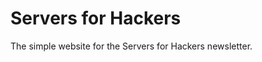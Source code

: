 # Servers for Hackers

The simple website for the Servers for Hackers newsletter.


<!--
Notes:

A) Need 301 Redirects
B) Need to merge/move comments from Disqus

Redirects:

```
✔ # Editions and Articles get combined
location ~ "^/(editions|articles)/[0-9]{4}/[0-9]{2}/[0-9]{2}/(?<mdfile>.*)/$" {
    return 301 $scheme://$host/$mdfile;
}

✔️ # Emails are separate still
location ~ "^/emails/[0-9]{4}/[0-9]{2}/[0-9]{2}/(?<mdfile>.*)/$" {
    return 301 $scheme://$host/emails/$mdfile;
}
```

✔️ /editions/2014/02/25/vagrant-apache/

✔️ * Getting off of MAMP (redirect to this one)
✔️ * Configuring Apache Virtual Hosts - grab content from: http://fideloper.com/ubuntu-prod-vhost
* Redirect http://fideloper.com/ubuntu-prod-vhost to this new page
* Redirect to new URLs
    * /apache-vhost/
    * /getting-off-of-mamp/
✔️ * MOVE DISQUS THREAD CORRECTLY


✔️ /editions/2014/03/11/logs/

✔️ * All About Logs
✔️ * Managing Logs with Logrotate - grab content from: http://fideloper.com/ubuntu-prod-logrotate
* Redirect http://fideloper.com/ubuntu-prod-logrotate to this new page
* Redirect to new URLs
    * /all-about-logs/
    * /log-rotate/
✔️ * MOVE DISQUS THREAD CORRECTLY


✔️ /editions/2014/03/25/nginx/

✔️ * Nginx as Frontman (+ wildcard subdomain video)
✔️ * Nginx as a Load Balancer
* Redirect to new URLs
    * /nginx-start/
    * /nginx-loadbalancer/
✔️ * MOVE DISQUS THREAD CORRECTLY


✔️ /editions/2014/04/08/ssl-certs/

✔️ * SSL Overview
✔️ * Creating Self-Signed Cert (+ wildcard)
✔️ * Apache & Nginx Setup with SSL
✔️ * Redirect to new URLs
✔️ * MOVE DISQUS THREAD CORRECTLY
* NEW ARTICLE: Videos on setting up SSL in production


✔️ /editions/2014/04/22/hosts-dns-multi-tenancy/

✔️ * Hosts File and DNS (video "more on hosts files")
✔️ * Server Setup for Multi-Tenancy Applications
* Redirect to new URLs
    - /hosts-file-dns/
    - /server-for-multi-tenancy/
✔️ * MOVE DISQUS THREAD CORRECTLY


✔️ /editions/2014/05/06/permissions-users/

✔️ * Permissions
✔️ * User Management
✔ * Redirect to new URLs
✔ * MOVE DISQUS THREAD CORRECTLY


✔️ /editions/2014/05/20/copying-files/

✔️ * Copying Files Locally
✔️ * SCP: Secure Copy
✔️ * Rsync: Sync Files Across Hosts
✔️ * Redirect to new URLs
✔️ * MOVE DISQUS THREAD CORRECTLY


✔️ /editions/2014/06/03/initial-security/

✔️ * Initial Security Setup (Basically secure user login/setup)
    - Overview
    - Initial User Setup
    - SSH Key Access
✔️ * Redirect to new URLs
✔️ * MOVE DISQUS THREAD CORRECTLY


✔️ /editions/2014/06/17/more-security/

✔️ * More Security
    - Setting Up the Firewall: Iptables
    - Automatic Security Updates
* Redirect to new URL 
    * /firewall-auto-updating/
✔️ * MOVE DISQUS THREAD CORRECTLY


✔️ /editions/2014/07/01/ssh-tricks/

✔️ * SSH Tricks
    - Logging In
    - SSH Config
    - SSH Tunneling
    - One-Off Commands
    - Ansible intro (one-off commands)
✔️ * Redirect to new URLs
✔️ MOVE DISQUS THREAD CORRECTLY


✔️ /editions/2014/07/15/haproxy/

✔️ * Load Balancing with HAProxy
    - Common Setups
    - Installation
    - Sample NodeJS Web Server
    - HAProxy Configuration
    - Monitoring HAProxy
✔️ * Redirect to new URLs
✔️ MOVE DISQUS THREAD CORRECTLY


✔️ /editions/2014/07/29/haproxy-ssl-termation-pass-through/

✔️ * Using SSL Certificates with HAProxy
    - Overview
    - HAProxy with SSL Termination
    - HAProxy with SSL Pass-Through
✔️ * Redirect to new URLs
✔️ MOVE DISQUS THREAD CORRECTLY


✔️ /editions/2014/08/12/process-monitoring/

✔️ * Redirect to new URLs
✔️ MOVE DISQUS THREAD CORRECTLY


✔️ /editions/2014/08/26/getting-started-with-ansible/

✔️ * Redirect to new URLs
✔️ MOVE DISQUS THREAD CORRECTLY


✔️ /editions/2014/09/09/nginx-caching/

✔️ * Redirect to new URLs
✔️ MOVE DISQUS THREAD CORRECTLY


✔️ /editions/2014/10/21/mailcatcher/

✔️ * Redirect to new URLs
✔️ MOVE DISQUS THREAD CORRECTLY


✔️ /editions/2014/11/04/pm2/

* Redirect to new URLs
✔️ MOVE DISQUS THREAD CORRECTLY


✔️ /editions/2014/12/02/pgsql/

✔️ * Redirect to new URLs
✔️ MOVE DISQUS THREAD CORRECTLY

-->